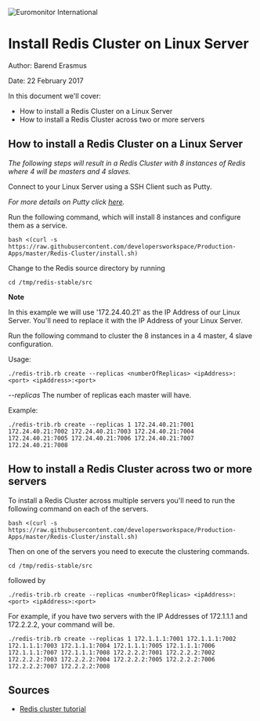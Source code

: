 ![Euromonitor International](http://www.euromonitor.com/Content/images/emi-logo.png)

# Install Redis Cluster on Linux Server

Author: Barend Erasmus

Date: 22 February 2017

In this document we'll cover:

* How to install a Redis Cluster on a Linux Server
* How to install a Redis Cluster across two or more servers

## How to install a Redis Cluster on a Linux Server

*The following steps will result in a Redis Cluster with 8 instances of Redis where 4 will be masters and 4 slaves.*

Connect to your Linux Server using a SSH Client such as Putty.

*For more details on Putty click [here](https://github.com/developersworkspace/OpenDocs/tree/master/The-Basics-Of-Linux#ssh-client-putty).*

Run the following command, which will install 8 instances and configure them as a service.

`bash <(curl -s https://raw.githubusercontent.com/developersworkspace/Production-Apps/master/Redis-Cluster/install.sh)`

Change to the Redis source directory by running

`cd /tmp/redis-stable/src`

**Note**

In this example we will use '172.24.40.21' as the IP Address of our Linux Server. You'll need to replace it with the IP Address of your Linux Server.

Run the following command to cluster the 8 instances in a 4 master, 4 slave configuration.

Usage: 

`./redis-trib.rb create --replicas <numberOfReplicas> <ipAddress>:<port> <ipAddress>:<port>`

*--replicas* The number of replicas each master will have.

Example: 

`./redis-trib.rb create --replicas 1 172.24.40.21:7001 172.24.40.21:7002 172.24.40.21:7003 172.24.40.21:7004 172.24.40.21:7005 172.24.40.21:7006 172.24.40.21:7007 172.24.40.21:7008`



## How to install a Redis Cluster across two or more servers

To install a Redis Cluster across multiple servers you'll need to run the following command on each of the servers.

`bash <(curl -s https://raw.githubusercontent.com/developersworkspace/Production-Apps/master/Redis-Cluster/install.sh)`

Then on one of the servers you need to execute the clustering commands.

`cd /tmp/redis-stable/src`

followed by

`./redis-trib.rb create --replicas <numberOfReplicas> <ipAddress>:<port> <ipAddress>:<port>`

For example, if you have two servers with the IP Addresses of 172.1.1.1 and 172.2.2.2, your command will be.

`./redis-trib.rb create --replicas 1 172.1.1.1:7001 172.1.1.1:7002 172.1.1.1:7003 172.1.1.1:7004 172.1.1.1:7005 172.1.1.1:7006 172.1.1.1:7007 172.1.1.1:7008 172.2.2.2:7001 172.2.2.2:7002 172.2.2.2:7003 172.2.2.2:7004 172.2.2.2:7005 172.2.2.2:7006 172.2.2.2:7007 172.2.2.2:7008`

## Sources

* [Redis cluster tutorial](https://redis.io/topics/cluster-tutorial)
